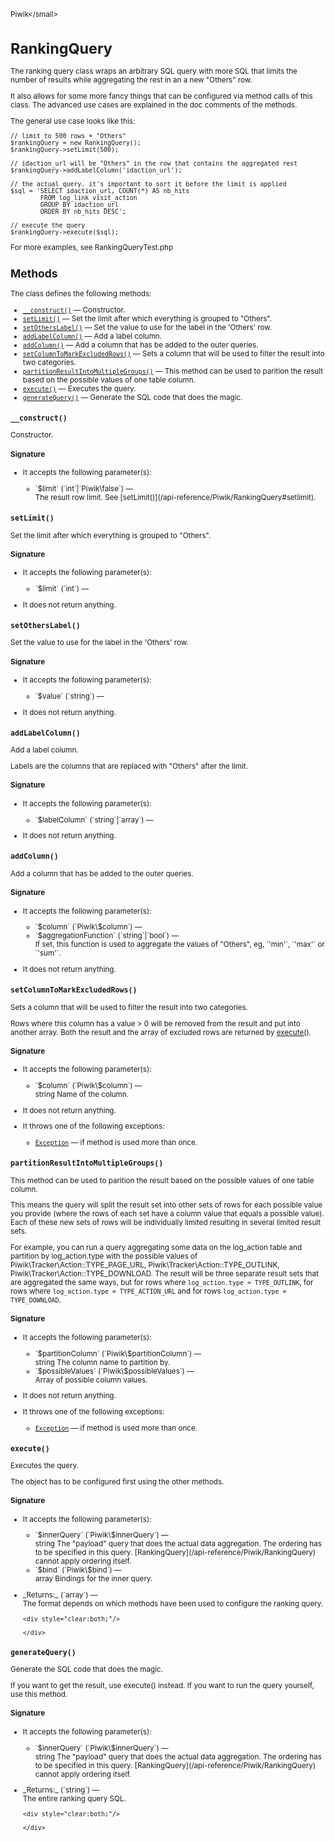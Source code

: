 <small>Piwik\</small>

RankingQuery
============

The ranking query class wraps an arbitrary SQL query with more SQL that limits the number of results while aggregating the rest in an a new "Others" row.

It also
allows for some more fancy things that can be configured via method calls of this
class. The advanced use cases are explained in the doc comments of the methods.

The general use case looks like this:

    // limit to 500 rows + "Others"
    $rankingQuery = new RankingQuery();
    $rankingQuery->setLimit(500);

    // idaction_url will be "Others" in the row that contains the aggregated rest
    $rankingQuery->addLabelColumn('idaction_url');

    // the actual query. it's important to sort it before the limit is applied
    $sql = 'SELECT idaction_url, COUNT(*) AS nb_hits
            FROM log_link_visit_action
            GROUP BY idaction_url
            ORDER BY nb_hits DESC';

    // execute the query
    $rankingQuery->execute($sql);

For more examples, see RankingQueryTest.php

Methods
-------

The class defines the following methods:

- [`__construct()`](#__construct) &mdash; Constructor.
- [`setLimit()`](#setlimit) &mdash; Set the limit after which everything is grouped to "Others".
- [`setOthersLabel()`](#setotherslabel) &mdash; Set the value to use for the label in the 'Others' row.
- [`addLabelColumn()`](#addlabelcolumn) &mdash; Add a label column.
- [`addColumn()`](#addcolumn) &mdash; Add a column that has be added to the outer queries.
- [`setColumnToMarkExcludedRows()`](#setcolumntomarkexcludedrows) &mdash; Sets a column that will be used to filter the result into two categories.
- [`partitionResultIntoMultipleGroups()`](#partitionresultintomultiplegroups) &mdash; This method can be used to parition the result based on the possible values of one table column.
- [`execute()`](#execute) &mdash; Executes the query.
- [`generateQuery()`](#generatequery) &mdash; Generate the SQL code that does the magic.

<a name="__construct" id="__construct"></a>
<a name="__construct" id="__construct"></a>
### `__construct()`

Constructor.

#### Signature

-  It accepts the following parameter(s):

   <ul>
   <li>
      <div markdown="1" class="parameter">
      `$limit` (`int`|`Piwik\false`) &mdash;

      <div markdown="1" class="param-desc"> The result row limit. See [setLimit()](/api-reference/Piwik/RankingQuery#setlimit).</div>

      <div style="clear:both;"/>

      </div>
   </li>
   </ul>

<a name="setlimit" id="setlimit"></a>
<a name="setLimit" id="setLimit"></a>
### `setLimit()`

Set the limit after which everything is grouped to "Others".

#### Signature

-  It accepts the following parameter(s):

   <ul>
   <li>
      <div markdown="1" class="parameter">
      `$limit` (`int`) &mdash;

      <div markdown="1" class="param-desc"></div>

      <div style="clear:both;"/>

      </div>
   </li>
   </ul>
- It does not return anything.

<a name="setotherslabel" id="setotherslabel"></a>
<a name="setOthersLabel" id="setOthersLabel"></a>
### `setOthersLabel()`

Set the value to use for the label in the 'Others' row.

#### Signature

-  It accepts the following parameter(s):

   <ul>
   <li>
      <div markdown="1" class="parameter">
      `$value` (`string`) &mdash;

      <div markdown="1" class="param-desc"></div>

      <div style="clear:both;"/>

      </div>
   </li>
   </ul>
- It does not return anything.

<a name="addlabelcolumn" id="addlabelcolumn"></a>
<a name="addLabelColumn" id="addLabelColumn"></a>
### `addLabelColumn()`

Add a label column.

Labels are the columns that are replaced with "Others" after the limit.

#### Signature

-  It accepts the following parameter(s):

   <ul>
   <li>
      <div markdown="1" class="parameter">
      `$labelColumn` (`string`|`array`) &mdash;

      <div markdown="1" class="param-desc"></div>

      <div style="clear:both;"/>

      </div>
   </li>
   </ul>
- It does not return anything.

<a name="addcolumn" id="addcolumn"></a>
<a name="addColumn" id="addColumn"></a>
### `addColumn()`

Add a column that has be added to the outer queries.

#### Signature

-  It accepts the following parameter(s):

   <ul>
   <li>
      <div markdown="1" class="parameter">
      `$column` (`Piwik\$column`) &mdash;

      <div markdown="1" class="param-desc"></div>

      <div style="clear:both;"/>

      </div>
   </li>
   <li>
      <div markdown="1" class="parameter">
      `$aggregationFunction` (`string`|`bool`) &mdash;

      <div markdown="1" class="param-desc"> If set, this function is used to aggregate the values of "Others", eg, `'min'`, `'max'` or `'sum'`.</div>

      <div style="clear:both;"/>

      </div>
   </li>
   </ul>
- It does not return anything.

<a name="setcolumntomarkexcludedrows" id="setcolumntomarkexcludedrows"></a>
<a name="setColumnToMarkExcludedRows" id="setColumnToMarkExcludedRows"></a>
### `setColumnToMarkExcludedRows()`

Sets a column that will be used to filter the result into two categories.

Rows where this column has a value > 0 will be removed from the result and put
into another array. Both the result and the array of excluded rows are returned
by [execute()](/api-reference/Piwik/RankingQuery#execute).

#### Signature

-  It accepts the following parameter(s):

   <ul>
   <li>
      <div markdown="1" class="parameter">
      `$column` (`Piwik\$column`) &mdash;

      <div markdown="1" class="param-desc"> string Name of the column.</div>

      <div style="clear:both;"/>

      </div>
   </li>
   </ul>
- It does not return anything.
- It throws one of the following exceptions:
    - [`Exception`](http://php.net/class.Exception) &mdash; if method is used more than once.

<a name="partitionresultintomultiplegroups" id="partitionresultintomultiplegroups"></a>
<a name="partitionResultIntoMultipleGroups" id="partitionResultIntoMultipleGroups"></a>
### `partitionResultIntoMultipleGroups()`

This method can be used to parition the result based on the possible values of one table column.

This means the query will split the result set into other sets of rows
for each possible value you provide (where the rows of each set have a column value
that equals a possible value). Each of these new sets of rows will be individually
limited resulting in several limited result sets.

For example, you can run a query aggregating some data on the log_action table and
partition by log_action.type with the possible values of Piwik\Tracker\Action::TYPE\_PAGE\_URL,
Piwik\Tracker\Action::TYPE\_OUTLINK, Piwik\Tracker\Action::TYPE\_DOWNLOAD.
The result will be three separate result sets that are aggregated the same ways, but for rows
where `log_action.type = TYPE_OUTLINK`, for rows where `log_action.type = TYPE_ACTION_URL` and for
rows `log_action.type = TYPE_DOWNLOAD`.

#### Signature

-  It accepts the following parameter(s):

   <ul>
   <li>
      <div markdown="1" class="parameter">
      `$partitionColumn` (`Piwik\$partitionColumn`) &mdash;

      <div markdown="1" class="param-desc"> string The column name to partition by.</div>

      <div style="clear:both;"/>

      </div>
   </li>
   <li>
      <div markdown="1" class="parameter">
      `$possibleValues` (`Piwik\$possibleValues`) &mdash;

      <div markdown="1" class="param-desc"> Array of possible column values.</div>

      <div style="clear:both;"/>

      </div>
   </li>
   </ul>
- It does not return anything.
- It throws one of the following exceptions:
    - [`Exception`](http://php.net/class.Exception) &mdash; if method is used more than once.

<a name="execute" id="execute"></a>
<a name="execute" id="execute"></a>
### `execute()`

Executes the query.

The object has to be configured first using the other methods.

#### Signature

-  It accepts the following parameter(s):

   <ul>
   <li>
      <div markdown="1" class="parameter">
      `$innerQuery` (`Piwik\$innerQuery`) &mdash;

      <div markdown="1" class="param-desc"> string  The "payload" query that does the actual data aggregation. The ordering has to be specified in this query. [RankingQuery](/api-reference/Piwik/RankingQuery) cannot apply ordering itself.</div>

      <div style="clear:both;"/>

      </div>
   </li>
   <li>
      <div markdown="1" class="parameter">
      `$bind` (`Piwik\$bind`) &mdash;

      <div markdown="1" class="param-desc"> array         Bindings for the inner query.</div>

      <div style="clear:both;"/>

      </div>
   </li>
   </ul>

<ul>
  <li>
    <div markdown="1" class="parameter">
    _Returns:_  (`array`) &mdash;
    <div markdown="1" class="param-desc">The format depends on which methods have been used to configure the ranking query.</div>

    <div style="clear:both;"/>

    </div>
  </li>
</ul>

<a name="generatequery" id="generatequery"></a>
<a name="generateQuery" id="generateQuery"></a>
### `generateQuery()`

Generate the SQL code that does the magic.

If you want to get the result, use execute() instead. If you want to run the query
yourself, use this method.

#### Signature

-  It accepts the following parameter(s):

   <ul>
   <li>
      <div markdown="1" class="parameter">
      `$innerQuery` (`Piwik\$innerQuery`) &mdash;

      <div markdown="1" class="param-desc"> string  The "payload" query that does the actual data aggregation. The ordering has to be specified in this query. [RankingQuery](/api-reference/Piwik/RankingQuery) cannot apply ordering itself.</div>

      <div style="clear:both;"/>

      </div>
   </li>
   </ul>

<ul>
  <li>
    <div markdown="1" class="parameter">
    _Returns:_  (`string`) &mdash;
    <div markdown="1" class="param-desc">The entire ranking query SQL.</div>

    <div style="clear:both;"/>

    </div>
  </li>
</ul>

